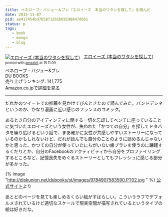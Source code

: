 ```yaml
---
title: ペネロープ・バシュー＆ブレ『エロイーズ　本当のワタシを探して』を読んだ
date: 2015-11-07
pid: ae417454bd7b58712b1b69198847d6b1
status: p
tags:
   - book
   - manga
   - blog
---
```


<div class="amazlet-box" style="margin-bottom:0px;"><div class="amazlet-image" style="float:left;margin:0px 12px 1px 0px;"><a href="http://www.amazon.co.jp/exec/obidos/ASIN/4907583591/dotimpact-22/ref=nosim/" name="amazletlink" target="_blank"><img src="http://ecx.images-amazon.com/images/I/51rTS3rZleL._SL160_.jpg" alt="エロイーズ (本当のワタシを探して)" style="border: none;" /></a></div><div class="amazlet-info" style="line-height:120%; margin-bottom: 10px"><div class="amazlet-name" style="margin-bottom:10px;line-height:120%"><a href="http://www.amazon.co.jp/exec/obidos/ASIN/4907583591/dotimpact-22/ref=nosim/" name="amazletlink" target="_blank">エロイーズ (本当のワタシを探して)</a><div class="amazlet-powered-date" style="font-size:80%;margin-top:5px;line-height:120%">posted with <a href="http://www.amazlet.com/" title="amazlet" target="_blank">amazlet</a> at 15.11.09</div></div><div class="amazlet-detail">ペネロープ・バジュー&ブレ <br />DU BOOKS <br />売り上げランキング: 141,775<br /></div><div class="amazlet-sub-info" style="float: left;"><div class="amazlet-link" style="margin-top: 5px"><a href="http://www.amazon.co.jp/exec/obidos/ASIN/4907583591/dotimpact-22/ref=nosim/" name="amazletlink" target="_blank">Amazon.co.jpで詳細を見る</a></div></div></div><div class="amazlet-footer" style="clear: left"></div></div>

---- 

だれかのツイートでの推薦を見かけてぴんときたので読んでみた。バンドデシネというのか、かなり漫画に近い感じのフランスのコミック。

あるとき自分のアイディンティに関する一切を忘却してベンチに座っていることに気づいたエロイーズという女性が、失われた「かつての自分」を探してドタバタを繰り広げるという話で、まあ確かに女性が共感しやすいストーリーになっているのかもしれないけど、だれが読んでも自分のことのように読めるんじゃないかと思った。かつての自分が使っていたにちがいない歯ブラシを使うのに躊躇するくだりとか、自分のFacebookのアクティビティから自分をプロファイリングするところなど、記憶喪失をめぐるストーリーとしてもフレッシュに感じる部分が多かった。

{% image "http://diskunion.net/dubooks/st/images/9784907583590.PT02.jpg " %}
[公式サイト][1]より

あとどのページを見ても楽しめるくらい絵がすばらしい。こういうラフでデフォルメされているけど適切なスケールで現実空間が描写されているというタイプの絵は好きだな。

[1]:	http://diskunion.net/dubooks/ct/detail/DUBK114